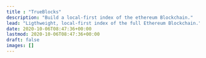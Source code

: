 ```yaml
---
title : "TrueBlocks"
description: "Build a local-first index of the ethereum Blockchain."
lead: "Ligthweight, local-first index of the full Ethereum Blockchain."
date: 2020-10-06T08:47:36+00:00
lastmod: 2020-10-06T08:47:36+00:00
draft: false
images: []
---
```


